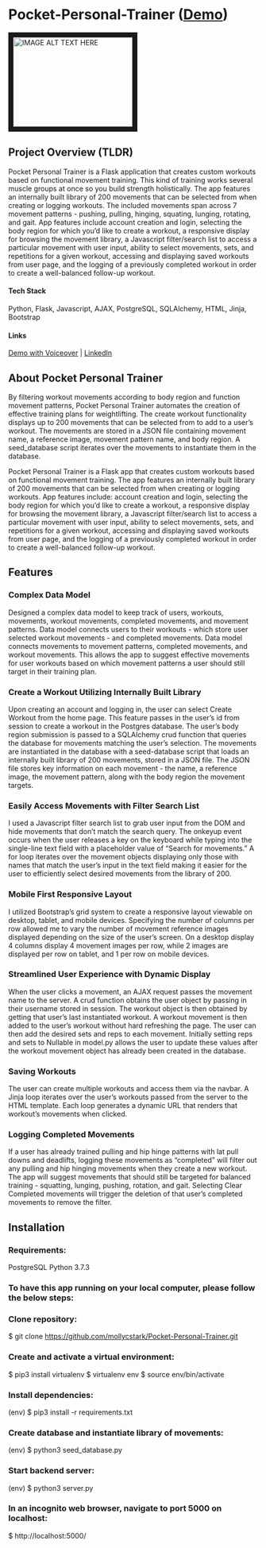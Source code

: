 # Pocket-Personal-Trainer ([Demo](https://www.youtube.com/watch?v=suKZ7QD2wX8))
<a href="https://www.youtube.com/watch?v=suKZ7QD2wX8
" target="_blank"><img src="http://img.youtube.com/vi/YOUTUBE_VIDEO_ID_HERE/0.jpg" 
alt="IMAGE ALT TEXT HERE" width="240" height="180" border="10" /></a>

## Project Overview (TLDR)
Pocket Personal Trainer is a Flask application that creates custom workouts based on functional movement training. This kind of training works several muscle groups at once so you build strength holistically. The app features an internally built library of 200 movements that can be selected from when creating or logging workouts. The included movements span across 7 movement patterns - pushing, pulling, hinging, squating, lunging, rotating, and gait. App features include account creation and login, selecting the body region for which you’d like to create a workout, a responsive display for browsing the movement library, a Javascript filter/search list to access a particular movement with user input, ability to select movements, sets, and repetitions for a given workout, accessing and displaying saved workouts from user page, and the logging of a previously completed workout in order to create a well-balanced follow-up workout. 

#### Tech Stack 
Python, Flask, Javascript, AJAX, PostgreSQL, SQLAlchemy, HTML, Jinja, Bootstrap

#### Links
[Demo with Voiceover](https://www.youtube.com/watch?v=suKZ7QD2wX8) |
[LinkedIn](https://www.linkedin.com/in/mollycstark/)

## About Pocket Personal Trainer

By filtering workout movements according to body region and function movement patterns, Pocket Personal Trainer automates the creation of effective training plans for weightlifting. The create workout functionality displays up to 200 movements that can be selected from to add to a user’s workout. The movements are stored in a JSON file containing movement name, a reference image, movement pattern name, and body region. A seed_database script iterates over the movements to instantiate them in the database. 

Pocket Personal Trainer is a Flask app that creates custom workouts based on functional movement training. The app features an internally built library of 200 movements that can be selected from when creating or logging workouts. App features include: account creation and login, selecting the body region for which you’d like to create a workout, a responsive display for browsing the movement library, a Javascript filter/search list to access a particular movement with user input, ability to select movements, sets, and repetitions for a given workout, accessing and displaying saved workouts from user page, and the logging of a previously completed workout in order to create a well-balanced follow-up workout.     

## Features

### Complex Data Model
Designed a complex data model to keep track of users, workouts, movements, workout movements, completed movements, and movement patterns. Data model connects users to their workouts - which store user selected workout movements - and completed movements. Data model connects movements to movement patterns, completed movements, and workout movements. This allows the app to suggest effective movements for user workouts based on which movement patterns a user should still target in their training plan.

### Create a Workout Utilizing Internally Built Library
Upon creating an account and logging in, the user can select Create Workout from the home page. This feature passes in the user’s id from session to create a workout in the Postgres database. The user’s body region submission is passed to a SQLAlchemy crud function that queries the database for movements matching the user’s selection. The movements are instantiated in the database with a seed-database script that loads  an internally built library of 200 movements, stored in a JSON file. The JSON file stores key information on each movement - the name, a reference image, the movement pattern, along with the body region the movement targets.

### Easily Access Movements with Filter Search List
I used a Javascript filter search list to grab user input from the DOM and hide movements that don’t match the search query. The onkeyup event occurs when the user releases a key on the keyboard while typing into the single-line text field with a placeholder value of “Search for movements.” A for loop iterates over the movement objects displaying only those with names that match the user’s input in the text field making it easier for the user to efficiently select desired movements from the library of 200.

### Mobile First Responsive Layout
I utilized Bootstrap’s grid system to create a responsive layout viewable on desktop, tablet, and mobile devices. Specifying the number of columns per row allowed me to vary the number of movement reference images displayed depending on the size of the user’s screen. On a desktop display 4 columns display 4 movement images per row, while 2 images are displayed per row on tablet, and 1 per row on mobile devices.

### Streamlined User Experience with Dynamic Display 
When the user clicks a movement, an AJAX request passes the movement name to the server. A crud function obtains the user object by passing in their username stored in session. The workout object is then obtained by getting that user’s last instantiated workout.  A workout movement is then added to the user’s workout without hard refreshing the page. The user can then add the desired sets and reps to each movement. Initially setting reps and sets to Nullable in model.py allows the user to update these values after the workout movement object has already been created in the database. 

### Saving Workouts
The user can create multiple workouts and access them via the navbar. A Jinja loop iterates over the user’s workouts passed from the server to the HTML template. Each loop generates a dynamic URL that renders that workout’s movements when clicked. 

### Logging Completed Movements
If a user has already trained pulling and hip hinge patterns with lat pull downs and deadlifts, logging these movements as “completed” will filter out any pulling and hip hinging movements when they create a new workout. The app will suggest movements that should still be targeted for balanced training - squatting, lunging, pushing, rotation, and gait. Selecting Clear Completed movements will trigger the deletion of that user’s completed movements to remove the filter.

## Installation

### Requirements:
PostgreSQL
Python 3.7.3

### To have this app running on your local computer, please follow the below steps:

### Clone repository:
$ git clone https://github.com/mollycstark/Pocket-Personal-Trainer.git

### Create and activate a virtual environment:
$ pip3 install virtualenv
$ virtualenv env
$ source env/bin/activate

### Install dependencies:
(env) $ pip3 install -r requirements.txt

### Create database and instantiate library of movements:
(env) $ python3 seed_database.py

### Start backend server:
(env) $ python3 server.py

### In an incognito web browser, navigate to port 5000 on localhost:
$ http://localhost:5000/




